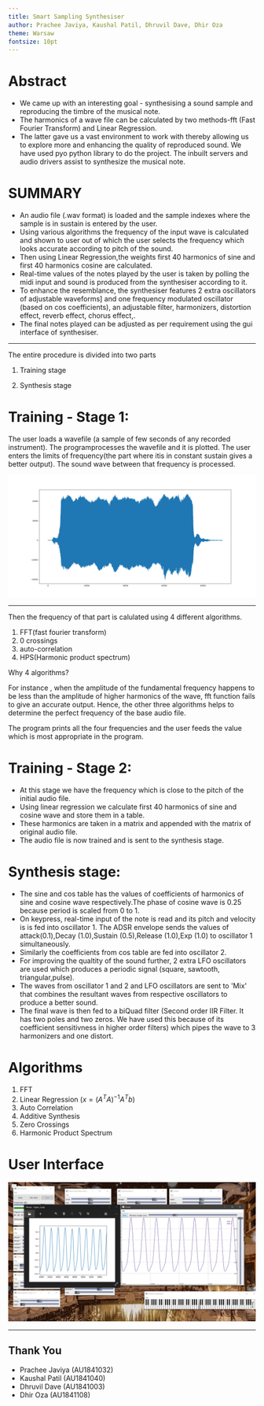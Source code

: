 ```yaml
---
title: Smart Sampling Synthesiser
author: Prachee Javiya, Kaushal Patil, Dhruvil Dave, Dhir Oza
theme: Warsaw
fontsize: 10pt
---
```


# Abstract
- We came up with an interesting goal - synthesising a sound sample and reproducing the timbre of the musical note.
- The harmonics of a wave file can be calculated by two methods-fft (Fast Fourier Transform) and Linear Regression.
- The latter gave us a vast environment to work with thereby allowing us to explore more and enhancing the quality of reproduced sound. We have used pyo python library to do the project. The inbuilt servers and audio drivers assist to synthesize the musical note.

# SUMMARY
* An audio file (.wav format) is loaded and the sample indexes where the sample is in sustain is entered by the user.
* Using various algorithms the frequency of the input wave is calculated and shown to user out of which the user selects the frequency which looks accurate according to pitch of the sound.
* Then using Linear Regression,the weights first 40 harmonics of sine and first 40 harmonics  cosine are calculated.
* Real-time values of the notes played by the user is taken by polling the midi input and  sound is produced from the synthesiser according to it.
* To enhance the resemblance, the synthesiser features 2 extra oscillators of adjustable waveforms] and one frequency modulated oscillator (based on cos coefficients), an adjustable filter, harmonizers, distortion effect, reverb effect, chorus effect,.
* The final notes played can be adjusted as per requirement using the gui interface of synthesiser.

---

The entire procedure is divided into two parts

1) Training stage

2) Synthesis stage

# Training - Stage 1:

The user loads a wavefile (a sample of few seconds of any recorded instrument). The programprocesses the wavefile and it is plotted. The user enters the limits of frequency(the part where itis in constant sustain gives a better output). The sound wave between that frequency is processed.

![](extra/matplotli.png)

---

Then the frequency of that part is calulated using 4 different algorithms.

1. FFT(fast fourier transform)
1. 0 crossings
1. auto-correlation
1. HPS(Harmonic product spectrum)

Why 4 algorithms?

For instance , when the amplitude of the fundamental frequency happens to be less than the amplitude of higher harmonics of the wave, fft function fails to give an accurate output. Hence, the other three algorithms helps to determine the perfect frequency of the base audio file.

The program prints all the four frequencies and the user feeds the value which is most appropriate in the program.


# Training - Stage 2:

- At this stage we have the frequency which is close to the pitch of the initial audio file.
- Using linear regression we calculate first 40 harmonics of sine and cosine wave and store them in a table.
- These harmonics are taken in a matrix  and appended with the matrix of original audio file.
- The audio file is now trained and is sent to the synthesis stage.

# Synthesis stage:

- The sine and cos table has the values of coefficients of harmonics of sine and cosine wave respectively.The phase of cosine wave is 0.25 because period is scaled from 0 to 1.
- On keypress, real-time input of the note is read and its pitch and velocity is is fed into oscillator 1. The ADSR envelope sends the values of attack(0.1),Decay (1.0),Sustain (0.5),Release (1.0),Exp (1.0) to oscillator 1 simultaneously.
- Similarly  the coefficients from cos table are fed into oscillator 2.
- For improving the qualtity of the sound further, 2 extra LFO oscillators are used which produces a periodic signal (square, sawtooth, triangular,pulse).
- The waves from oscillator 1 and 2 and LFO oscillators are sent to 'Mix' that combines the resultant waves from respective oscillators to produce a better sound.
- The final wave is then fed to a biQuad filter (Second order IIR Filter. It has two poles and two zeros. We have used this because of its coefficient sensitivness in higher order filters) which pipes the wave to 3 harmonizers and one distort.

# Algorithms
1. FFT
1. Linear Regression ($x = \left(A^{T}A\right)^{-1}A^{T}b$)
1. Auto Correlation
1. Additive Synthesis
1. Zero Crossings
1. Harmonic Product Spectrum

# User Interface
![](Output.png)

---
## Thank You

- Prachee Javiya (AU1841032)
- Kaushal Patil (AU1841040)
- Dhruvil Dave (AU1841003)
- Dhir Oza (AU1841108)
